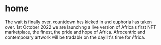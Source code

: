 # home
The wait is finally over, countdown has kicked in and euphoria has taken over. 1st October 2022 we are launching a live version of Africa's first NFT marketplace, the finest, the pride and hope of Africa. Afrocentric and contemporary artwork will be tradable on the day! It's time for Africa.
